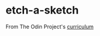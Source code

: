 # etch-a-sketch

From The Odin Project's [curriculum](https://www.theodinproject.com/courses/web-development-101/lessons/etch-a-sketch-project)
